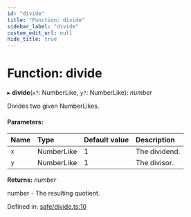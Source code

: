 ```yaml
---
id: "divide"
title: "Function: divide"
sidebar_label: "divide"
custom_edit_url: null
hide_title: true
---
```


# Function: divide

▸ **divide**(`x?`: NumberLike, `y?`: NumberLike): *number*

Divides two given NumberLikes.

#### Parameters:

Name | Type | Default value | Description |
:------ | :------ | :------ | :------ |
`x` | NumberLike | 1 | The dividend.   |
`y` | NumberLike | 1 | The divisor.   |

**Returns:** *number*

number - The resulting quotient.

Defined in: [safe/divide.ts:10](https://github.com/diced/hikidashi/blob/1f00be1/src/safe/divide.ts#L10)
